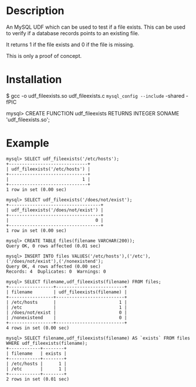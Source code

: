 Description
===========
An MySQL UDF which can be used to test if a file exists. This can be used to verify if a database records points to an existing file.

It returns 1 if the file exists and 0 if the file is missing.

This is only a proof of concept.

Installation
============
$ gcc -o udf_fileexists.so udf_fileexists.c `mysql_config --include` -shared -fPIC

mysql> CREATE FUNCTION udf_fileexists RETURNS INTEGER SONAME 'udf_fileexists.so';

Example
=======

    mysql> SELECT udf_fileexists('/etc/hosts');
    +------------------------------+
    | udf_fileexists('/etc/hosts') |
    +------------------------------+
    |                            1 |
    +------------------------------+
    1 row in set (0.00 sec)
    
    mysql> SELECT udf_fileexists('/does/not/exist');
    +-----------------------------------+
    | udf_fileexists('/does/not/exist') |
    +-----------------------------------+
    |                                 0 |
    +-----------------------------------+
    1 row in set (0.00 sec)
    
    mysql> CREATE TABLE files(filename VARCHAR(200));
    Query OK, 0 rows affected (0.01 sec)
    
    mysql> INSERT INTO files VALUES('/etc/hosts'),('/etc'),('/does/not/exist'),('/nonexistend');
    Query OK, 4 rows affected (0.00 sec)
    Records: 4  Duplicates: 0  Warnings: 0
    
    mysql> SELECT filename,udf_fileexists(filename) FROM files;
    +-----------------+--------------------------+
    | filename        | udf_fileexists(filename) |
    +-----------------+--------------------------+
    | /etc/hosts      |                        1 |
    | /etc            |                        1 |
    | /does/not/exist |                        0 |
    | /nonexistend    |                        0 |
    +-----------------+--------------------------+
    4 rows in set (0.00 sec)
    
    mysql> SELECT filename,udf_fileexists(filename) AS `exists` FROM files WHERE udf_fileexists(filename);
    +------------+--------+
    | filename   | exists |
    +------------+--------+
    | /etc/hosts |      1 |
    | /etc       |      1 |
    +------------+--------+
    2 rows in set (0.01 sec)
    
